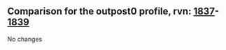## Comparison for the outpost0 profile, rvn: [1837](https://github.com/PRO100KatYT/FortniteProfileRevisions/tree/main/profiles/outpost0/1837%20outpost0.json)-[1839](https://github.com/PRO100KatYT/FortniteProfileRevisions/tree/main/profiles/outpost0/1839%20outpost0.json)

No changes
